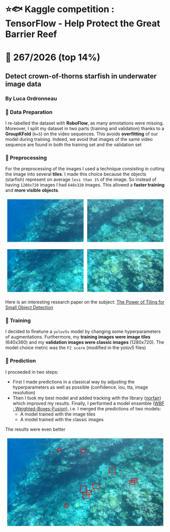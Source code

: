 # ⭐🐟 Kaggle competition : TensorFlow - Help Protect the Great Barrier Reef
# 🏁 267/2026 (top 14%)
## Detect crown-of-thorns starfish in underwater image data
### By Luca Ordronneau

### 📌 Data Preparation
I re-labelled the dataset with **RoboFlow**, as many annotations were missing. Moreover, I split my dataset in two parts (training and validation) thanks to a **GroupKFold** (`k=5`) on the video sequences. This avoids **overfitting** of our model during training. Indeed, we avoid that images of the same video sequence are found in both the training set and the validation set

### 📌 Preprocessing 
For the preprocessing of the images I used a technique consisting in cutting the image into several **tiles**. I made this choice because the objects (starfish) represent on average `less than 1%` of the image. So instead of having `1280x720` images I had `640x320` images. This allowed a **faster training** and **more visible objects**.

![alt text](images/tiles-starfish.png)

Here is an interesting research paper on the subject: [The Power of Tiling for Small Object Detection](https://openaccess.thecvf.com/content_CVPRW_2019/papers/UAVision/Unel_The_Power_of_Tiling_for_Small_Object_Detection_CVPRW_2019_paper.pdf)

### 📌 Training
I decided to finetune a `yolov5s` model by changing some hyperparameters of augmentations. Furthermore, my **training images were image tiles** (640x360) and my **validation images were classic images** (1280x720). The model choice metric was the `F2 score` (modified in the yolov5 files)

### 📌 Prediction
I proceeded in two steps:
- First I made predictions in a classical way by adjusting the hyperparameters as well as possible (confidence, iou, tta, image resolution)
- Then I took my best model and added tracking with the library ([norfair](https://github.com/tryolabs/norfair)) which improved my results. Finally, I performed a model ensemble ([WBF : Weighted-Boxes-Fusion](https://github.com/ZFTurbo/Weighted-Boxes-Fusion)), i.e. I merged the predictions of two models:
  - A model trained with the image tiles
  - A model trained with the classic images
  
The results were even better


![alt text](images/starfish.png)

